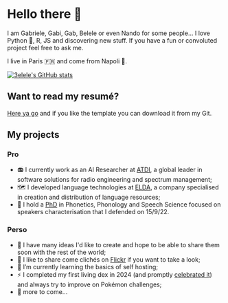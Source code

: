 # Hello there 👋

I am Gabriele, Gabi, Gab, Belele or even Nando for some people... I love Python 🐍, R, JS and discovering new stuff. If you have a fun or convoluted project feel free to ask me.

I live in Paris 🇫🇷 and come from Napoli 🍕.

[![3elele's GitHub stats](https://github-readme-stats.vercel.app/api?username=3elele&show_icons=true&theme=solarized-light)](https://github.com/anuraghazra/github-readme-stats)

## Want to read my resumé?

[Here ya go](cv/cv_en.pdf) and if you like the template you can download it from my Git.

## My projects

### Pro

- 📻 I currently work as an AI Researcher at [ATDI](https://atdi.com), a global leader in software solutions for radio engineering and spectrum management;
- 🗺️ I developed language technologies at [ELDA](https://github.com/ELDAELRA), a company specialised in creation and distribution of language resources;
- 🧐 I hold a [PhD](https://www.afcp-parole.org/wp-content/uploads/2023/01/These_CHIGNOLI_Gabriele_2022.pdf) in Phonetics, Phonology and Speech Science focused on speakers characterisation that I defended on 15/9/22.

### Perso

- 🔭 I have many ideas I'd like to create and hope to be able to share them soon with the rest of the world;
- 📸 I like to share come clichés on [Flickr](https://www.flickr.com/people/154388964@N02/) if you want to take a look;
- 🌱 I’m currently learning the basics of self hosting;
- ⚡ I completed my first living dex in 2024 (and promptly [celebrated it](img/IMG_1433.JPG)) and always try to improve on Pokémon challenges;
- 🧶 more to come...

